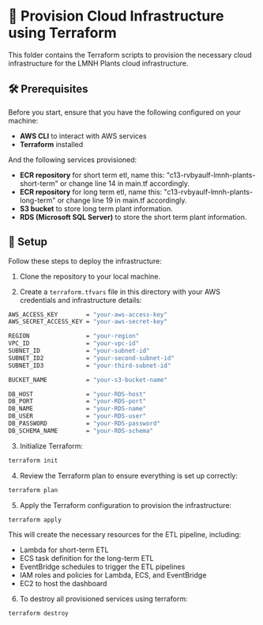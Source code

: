 # 🚀 Provision Cloud Infrastructure using Terraform
This folder contains the Terraform scripts to provision the necessary cloud infrastructure for the LMNH Plants cloud infrastructure.

## 🛠️ Prerequisites
Before you start, ensure that you have the following configured on your machine:
- **AWS CLI** to interact with AWS services
- **Terraform** installed

And the following services provisioned:
- **ECR repository** for short term etl, name this: "c13-rvbyaulf-lmnh-plants-short-term" or change line 14 in main.tf accordingly.
- **ECR repository** for long term etl, name this: "c13-rvbyaulf-lmnh-plants-long-term" or change line 19 in main.tf accordingly.
- **S3 bucket** to store long term plant information.
- **RDS (Microsoft SQL Server)** to store the short term plant information.

## 📂 Setup
Follow these steps to deploy the infrastructure:

1. Clone the repository to your local machine.

2. Create a `terraform.tfvars` file in this directory with your AWS credentials and infrastructure details:
```bash
AWS_ACCESS_KEY        = "your-aws-access-key"
AWS_SECRET_ACCESS_KEY = "your-aws-secret-key"

REGION                = "your-region"
VPC_ID                = "your-vpc-id"
SUBNET_ID             = "your-subnet-id"
SUBNET_ID2            = "your-second-subnet-id"
SUBNET_ID3            = "your-third-subnet-id"

BUCKET_NAME           = "your-s3-bucket-name"

DB_HOST               = "your-RDS-host"
DB_PORT               = "your-RDS-port"
DB_NAME               = "your-RDS-name"
DB_USER               = "your-RDS-user"
DB_PASSWORD           = "your-RDS-password"
DB_SCHEMA_NAME        = "your-RDS-schema"
```

3. Initialize Terraform:
```bash
terraform init
```

4. Review the Terraform plan to ensure everything is set up correctly:
```bash
terraform plan
```

5. Apply the Terraform configuration to provision the infrastructure:
```bash
terraform apply
```

This will create the necessary resources for the ETL pipeline, including:
- Lambda for short-term ETL
- ECS task definition for the long-term ETL
- EventBridge schedules to trigger the ETL pipelines
- IAM roles and policies for Lambda, ECS, and EventBridge
- EC2 to host the dashboard

6. To destroy all provisioned services using terraform:
```bash
terraform destroy
```